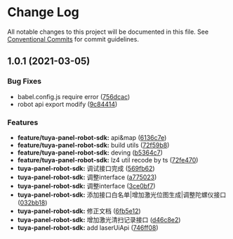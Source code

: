 # Change Log

All notable changes to this project will be documented in this file.
See [Conventional Commits](https://conventionalcommits.org) for commit guidelines.

## 1.0.1 (2021-03-05)


### Bug Fixes

* babel.config.js require error ([756dcac](https://github.com/tuya/tuya-panel-sdk/commit/756dcacf87b0b154ac516e1bcbca0ed615af18b3))
* robot api export modify ([9c84414](https://github.com/tuya/tuya-panel-sdk/commit/9c8441446551b0c8ab863ab96d6efdea600ba8c0))


### Features

* **feature/tuya-panel-robot-sdk:** api&map ([6136c7e](https://github.com/tuya/tuya-panel-sdk/commit/6136c7e4175cdd2dddf4ffa536ee20a057842ed2))
* **feature/tuya-panel-robot-sdk:** build utils ([72f59b8](https://github.com/tuya/tuya-panel-sdk/commit/72f59b809df3b9712e10caf13c8f259381e6fd4c))
* **feature/tuya-panel-robot-sdk:** deving ([b5364c7](https://github.com/tuya/tuya-panel-sdk/commit/b5364c7f4cd49a1183e923badfe2a37a704a4075))
* **feature/tuya-panel-robot-sdk:** lz4 util recode by ts ([72fe470](https://github.com/tuya/tuya-panel-sdk/commit/72fe4702585961a63ce0b47c20ac36d0bbd56e5a))
* **tuya-panel-robot-sdk:** 调试接口完成 ([569fb62](https://github.com/tuya/tuya-panel-sdk/commit/569fb62cf607ae87f78cdbef390c716197f83944))
* **tuya-panel-robot-sdk:** 调整interface ([a775023](https://github.com/tuya/tuya-panel-sdk/commit/a775023878155dc8f40ebf53fec6d8b05b9cc1b2))
* **tuya-panel-robot-sdk:** 调整interface ([3ce0bf7](https://github.com/tuya/tuya-panel-sdk/commit/3ce0bf706b54a4705a5de0b53fec4034ab99a1fa))
* **tuya-panel-robot-sdk:** 添加接口白名单|增加激光位图生成|调整陀螺仪接口 ([032bb18](https://github.com/tuya/tuya-panel-sdk/commit/032bb1870231c9ad7c2945412f45028e93ba8ec4))
* **tuya-panel-robot-sdk:** 修正文档 ([6fb5e12](https://github.com/tuya/tuya-panel-sdk/commit/6fb5e12d3cfd83cfbf68f77f4042b402fcd7cd30))
* **tuya-panel-robot-sdk:** 增加激光清扫记录接口 ([d46c8e2](https://github.com/tuya/tuya-panel-sdk/commit/d46c8e2f2c974ebad4693106922b51d69c11aed4))
* **tuya-panel-robot-sdk:** add laserUiApi ([746ff08](https://github.com/tuya/tuya-panel-sdk/commit/746ff089543ca00e5a054f94512991b20b9c3744))
